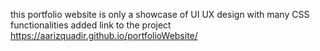 this portfolio website is only a showcase of UI UX design with many CSS functionalities added 
link to the project https://aarizquadir.github.io/portfolioWebsite/
